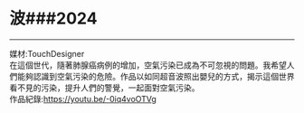 # 波###2024
---
媒材:TouchDesigner<br />
在這個世代，隨著肺腺癌病例的增加，空氣污染已成為不可忽視的問題。我希望人們能夠認識到空氣污染的危險。作品以如同超音波照出嬰兒的方式，揭示這個世界看不見的污染，提升人們的警覺，一起面對空氣污染。<br />
作品紀錄:https://youtu.be/-0iq4voOTVg<br />

